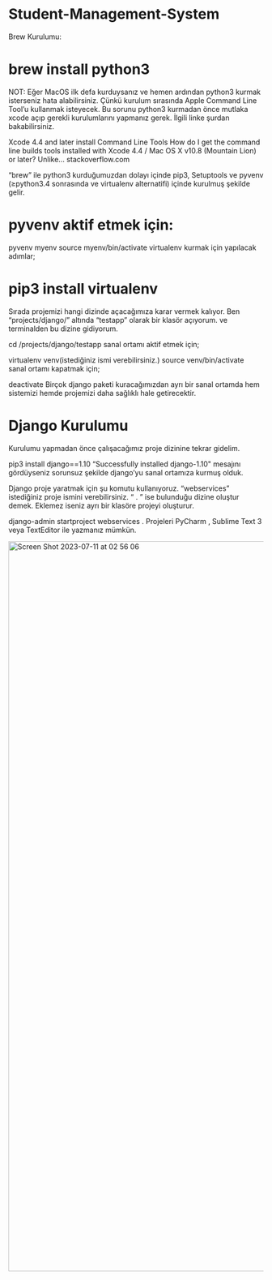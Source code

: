 # Student-Management-System
Brew Kurulumu:

# brew install python3
NOT: Eğer MacOS ilk defa kurduysanız ve hemen ardından python3 kurmak isterseniz hata alabilirsiniz. Çünkü kurulum sırasında Apple Command Line Tool’u kullanmak isteyecek. Bu sorunu python3 kurmadan önce mutlaka xcode açıp gerekli kurulumlarını yapmanız gerek. İlgili linke şurdan bakabilirsiniz.

Xcode 4.4 and later install Command Line Tools
How do I get the command line builds tools installed with Xcode 4.4 / Mac OS X v10.8 (Mountain Lion) or later? Unlike…
stackoverflow.com

“brew” ile python3 kurduğumuzdan dolayı içinde pip3, Setuptools ve pyvenv (≥python3.4 sonrasında ve virtualenv alternatifi) içinde kurulmuş şekilde gelir.

# pyvenv aktif etmek için:

pyvenv myenv
source myenv/bin/activate
virtualenv kurmak için yapılacak adımlar;

# pip3 install virtualenv
Sırada projemizi hangi dizinde açacağımıza karar vermek kalıyor. Ben “projects/django/” altında “testapp” olarak bir klasör açıyorum. ve terminalden bu dizine gidiyorum.

cd /projects/django/testapp
sanal ortamı aktif etmek için;

virtualenv venv(istediğiniz ismi verebilirsiniz.)
source venv/bin/activate
sanal ortamı kapatmak için;

deactivate
Birçok django paketi kuracağımızdan ayrı bir sanal ortamda hem sistemizi hemde projemizi daha sağlıklı hale getirecektir.

# Django Kurulumu
Kurulumu yapmadan önce çalışacağımız proje dizinine tekrar gidelim.

pip3 install django==1.10
“Successfully installed django-1.10" mesajını gördüyseniz sorunsuz şekilde django’yu sanal ortamıza kurmuş olduk.

Django proje yaratmak için şu komutu kullanıyoruz. “webservices” istediğiniz proje ismini verebilirsiniz. “ . ” ise bulunduğu dizine oluştur demek. Eklemez iseniz ayrı bir klasöre projeyi oluşturur.

django-admin startproject webservices .
Projeleri PyCharm , Sublime Text 3 veya TextEditor ile yazmanız mümkün.


<img width="1440" alt="Screen Shot 2023-07-11 at 02 56 06" src="https://github.com/SahilMehdiyev/student-management-system/assets/86464376/6b2d3150-a1cf-4564-9eb4-383c57bb2685">
